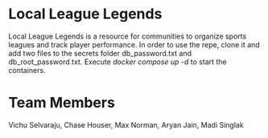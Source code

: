 # Local League Legends

Local League Legends is a resource for communities
to organize sports leagues and track player performance.
In order to use the repe, clone it and add two files to the secrets folder
db_password.txt and db_root_password.txt. Execute _docker compose up -d_ to start
the containers.

# Team Members 
Vichu Selvaraju,
Chase Houser,
Max Norman,
Aryan Jain,
Madi Singlak

